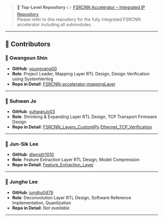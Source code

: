 > 📂 **Top-Level Repository**
> 👉 [FSRCNN Accelerator – Integrated IP Repository](https://github.com/youngyang00/FSRCNN-accelerater)  
> Please refer to this repository for the fully integrated FSRCNN accelerator including all submodules.

---

## 👥 Contributors

### 🔹 **Gwangsun Shin**  
- **GitHub**: [youngyang00](https://github.com/youngyang00)  
- **Role**: Project Leader, Mapping Layer RTL Design, Design Verification using SystemVerilog  
- **Repo in Detail**: [FSRCNN-accelerator-mappingLayer](https://github.com/youngyang00/FSRCNN-accelerator-mappingLayer)

---

### 🔹 **Suhwan Jo**  
- **GitHub**: [suhwanJo03](https://github.com/suhwanJo03)  
- **Role**: Shrinking & Expanding Layer RTL Design, TCP Transport Firmware Design  
- **Repo in Detail**: [FSRCNN_Layers_CustomIPs](https://github.com/suhwanJo03/FSRCNN_Layers_CustomIPs)
                      [Ethernet_TCP_Verification](https://github.com/suhwanJo03/Ethernet_TCP_Verification)

---

### 🔹 **Jun-Sik Lee**  
- **GitHub**: [dlwnstlr1010](https://github.com/dlwnstlr1010)  
- **Role**: Feature Extraction Layer RTL Design, Model Compression  
- **Repo in Detail**: [Feature_Extraction_Layer](https://github.com/dlwnstlr1010/FSRCNN-Accelerator/tree/main/Feature_Extraction_Layer)

---

### 🔹 **Jungho Lee**  
- **GitHub**: [jungho0479](https://github.com/jungho0479)  
- **Role**: Deconvolution Layer RTL Design, Software Reference Implementation, Quantization  
- **Repo in Detail**: *Not available*

---
